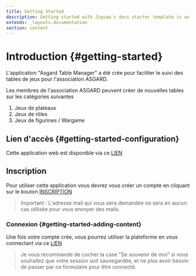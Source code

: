 ```yaml
---
title: Getting Started
description: Getting started with Jigsaw's docs starter template is as easy as 1, 2, 3.
extends: _layouts.documentation
section: content
---
```

# Introduction {#getting-started}

L'application "Asgard Table Manager" a été crée pour faciliter le suivi des tables de jeux pour l'association ASGARD.

Les membres de l'association ASGARD peuvent créer de nouvelles tables sur les catégories suivantes

1. Jeux de plateaux
2. Jeux de rôles
3. Jeux de figurines / Wargame

## Lien d'accès {#getting-started-configuration}

Cette application web est disponible via ce [LIEN](http://table-manager.jeuf5892.odns.fr/)

## Inscription

Pour utiliser cette application vous devrez vous créer un compte en cliquant sur le bouton [INSCRIPTION](http://table-manager.jeuf5892.odns.fr/register)

> Important : L'adresse mail qui vous sera demandée ne sera en aucun cas utilisée pour vous envoyer des mails.

### Connexion {#getting-started-adding-content}

Une fois votre compte crée, vous pourrez utiliser la plateforme en vous connectant via ce [LIEN](http://table-manager.jeuf5892.odns.fr/login)

> Je vous recommande de cocher la case "Se souvenir de moi" si vous souhaitez que votre session soit sauvegardée, et ne plus avoir besoin de passer par ce formulaire pour être connecté.
